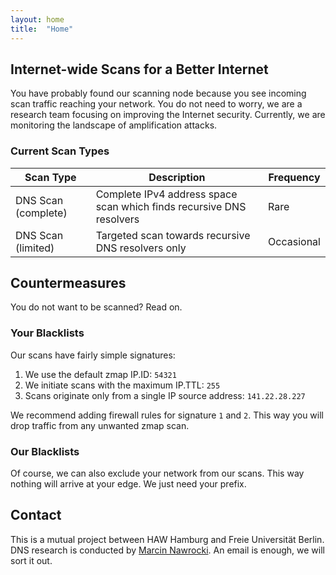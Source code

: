 ```yaml
---
layout: home 
title:  "Home"
---
```


## Internet-wide Scans for a Better Internet

You have probably found our scanning node because you see incoming scan traffic reaching your network. You do not need to worry, we are a research team focusing on improving the Internet security. Currently, we are monitoring the landscape of amplification attacks.

### Current Scan Types

Scan Type | Description | Frequency
------------ | ------------- | -----------
DNS Scan (complete) | Complete IPv4 address space scan which finds recursive DNS resolvers | Rare
DNS Scan (limited) | Targeted scan towards recursive DNS resolvers only | Occasional


## Countermeasures

You do not want to be scanned? Read on.

### Your Blacklists

Our scans have fairly simple signatures:

  1.  We use the default zmap IP.ID: `54321`
  2.  We initiate scans with the maximum IP.TTL: `255`
  3.  Scans originate only from a single IP source address: `141.22.28.227`

We recommend adding firewall rules for signature `1` and `2`. This way you will drop traffic from any unwanted zmap scan.

### Our Blacklists

Of course, we can also exclude your network from our scans. This way nothing will arrive at your edge. We just need your prefix.


## Contact

This is a mutual project between HAW Hamburg and Freie Universität Berlin. DNS research is conducted by [Marcin Nawrocki](https://www.nawrocki.berlin). An email is enough, we will sort it out.
